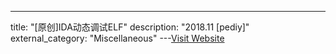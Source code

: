 ---
title: "[原创]IDA动态调试ELF"
description: "2018.11 [pediy]"
external_category: "Miscellaneous"
---[Visit Website](https://bbs.pediy.com/thread-247830.htm)

